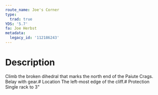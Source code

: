 ```yaml
---
route_name: Joe's Corner
type:
  trad: true
YDS: '5.7'
fa: Joe Herbst
metadata:
  legacy_id: '112186243'
---
```

# Description
Climb the broken dihedral that marks the north end of the Paiute Crags. Belay with gear.# Location
The left-most edge of the cliff.# Protection
Single rack to 3"